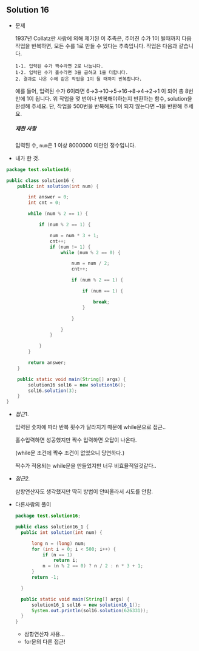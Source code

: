 ## Solution 16

- 문제

  1937년 Collatz란 사람에 의해 제기된 이 추측은, 주어진 수가 1이 될때까지 다음 작업을 반복하면, 모든 수를 1로 만들 수 있다는 추측입니다. 작업은 다음과 같습니다.

  ```
  1-1. 입력된 수가 짝수라면 2로 나눕니다. 
  1-2. 입력된 수가 홀수라면 3을 곱하고 1을 더합니다.
  2. 결과로 나온 수에 같은 작업을 1이 될 때까지 반복합니다.
  ```

  예를 들어, 입력된 수가 6이라면 6→3→10→5→16→8→4→2→1 이 되어 총 8번 만에 1이 됩니다. 위 작업을 몇 번이나 반복해야하는지 반환하는 함수, solution을 완성해 주세요. 단, 작업을 500번을 반복해도 1이 되지 않는다면 –1을 반환해 주세요.

  ##### 제한 사항

  입력된 수, `num`은 1 이상 8000000 미만인 정수입니다.



- 내가 한 것.

```java
package test.solution16;

public class solution16 {
	public int solution(int num) {

		int answer = 0;
		int cnt = 0;

		while (num % 2 == 1) {

			if (num % 2 == 1) {

				num = num * 3 + 1;
				cnt++;
				if (num != 1) {
					while (num % 2 == 0) {

						num = num / 2;
						cnt++;

						if (num % 2 == 1) {

							if (num == 1) {

								break;
							}

						}

					}
				}

			}
		}

		return answer;
	}

	public static void main(String[] args) {
		solution16 sol16 = new solution16();
		sol16.solution(3);
	}
}

```

- *접근*1.

   입력된 숫자에 따라 반복 횟수가 달라지기 때문에 while문으로 접근..

  홀수입력하면 성공했지만 짝수 입력하면 오답이 나온다.

  (while문 조건에 짝수 조건이 없었으니 당연하다.)

  짝수가 적용되는 while문을 만들었지만 너무 비효율적일것같다..

  

- *접근2.*

  삼항연산자도 생각했지만 딱히 방법이 안떠올라서 시도를 안함.



- 다른사람의 풀이

  ```java
  package test.solution16;
  
  public class solution16_1 {
  	public int solution(int num) {
  
  		long n = (long) num;
  		for (int i = 0; i < 500; i++) {
  			if (n == 1)
  				return i;
  			n = (n % 2 == 0) ? n / 2 : n * 3 + 1;
  		}
  		return -1;
  
  	}
  
  	public static void main(String[] args) {
  		solution16_1 sol16 = new solution16_1();
  		System.out.println(sol16.solution(626331));
  	}
  }
  
  ```

  - 삼항연산자 사용...
  - for문의 다른 접근!

